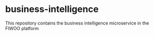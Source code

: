 # business-intelligence
This repository contains the business intelligence microservice in the FIWOO platform
